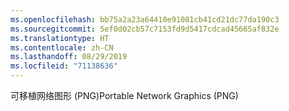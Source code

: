 ```yaml
---
ms.openlocfilehash: bb75a2a23a64410e91081cb41cd21dc77da190c3
ms.sourcegitcommit: 5ef0d02cb57c7153fd9d5417cdcad45665af832e
ms.translationtype: HT
ms.contentlocale: zh-CN
ms.lasthandoff: 08/29/2019
ms.locfileid: "71138636"
---
```

<span data-ttu-id="7f3f1-101">可移植网络图形 (PNG)</span><span class="sxs-lookup"><span data-stu-id="7f3f1-101">Portable Network Graphics (PNG)</span></span>